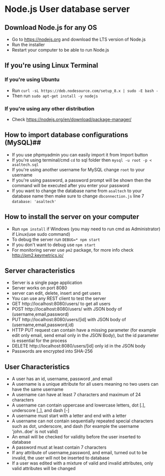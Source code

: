 # Node.js User database server #
## Download Node.js for any OS ##
* Go to https://nodejs.org and download the LTS version of Node.js
* Run the installer
* Restart your computer to be able to run Node.js
## If you're using Linux Terminal ##
### If you're using Ubuntu ###
* Run `curl -sL https://deb.nodesource.com/setup_8.x | sudo -E bash -`
* Then run `sudo apt-get install -y nodejs`
### If you're using any other distribution ###
* Check https://nodejs.org/en/download/package-manager/

## How to import database configurations (MySQL)##
* If you use phpmyadmin you can easily import it from Import button
* If you're using terminal/cmd `cd` to sql folder then `mysql -u root -p < asaltech.sql`
* If you're using another username for MySQL change `root` to your username
* If you're using password, a password prompt will be shown then the command will be executed after you enter your password
* If you want to change the database name from `asaltech` to your database name then make sure to change `dbconnection.js` line 7 `database: 'asaltech'`


## How to install the server on your computer ##
* Run `npm install` if Windows (you may need to run cmd as Administrator) if Linux(use sudo command)
* To debug the server run `DEBUG=* npm start`
* If you don't want to debug use `npm start`
* For monitoring server use `pm2` package, for more info check http://pm2.keymetrics.io/


## Server characteristics ##
* Server is a single page application 
* Server works on port 8080
* server can edit, delete, insert and get users
* You can use any REST client to test the server
* GET http://localhost:8080/users/ to get all users
* POST http://localhost:8080/users/ with JSON body of (username,email,password)
* PUT http://localhost:8080/users/[id] with JSON body of (username,email,password,id)
* HTTP PUT request can contain have a missing parameter (for example edit only email, send email only in the JSON Body), but the id parameter is essential for the process
* DELETE http://localhost:8080/users/[id] only id in the JSON body
* Passwords are encrypted into SHA-256

## User Characteristics ##
* A user has an id, username, password ,and email
* A username is a unique attribute for all users meaning no two users can have the same username
* A username can have at least 7 characters and maximum of 24 characters
* A username can contain uppercase and lowercase letters, dot [.], underscore [_], and dash [-]
* A username must start with a letter and end with a letter
* A username can not contain sequentially repeated special characters such as dot, underscore, and dash (for example the username 'john..doe' is not valid)
* An email will be checked for validity before the user inserted to database
* A password must at least contain 7 characters
* If any attribute of username,password, and email, turned out to be invalid, the user will not be inserted to database
* If a user was edited with a mixture of valid and invalid attributes, only valid attributes will be changed